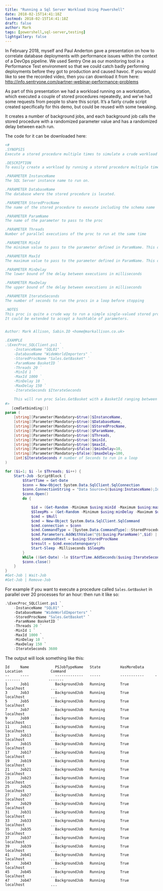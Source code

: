 ```yaml
---
title: "Running a Sql Server Workload Using Powershell"
date: 2018-02-15T14:41:18Z
lastmod: 2018-02-15T14:41:18Z
draft: false
author: Mark
tags: [powershell,sql-server,testing]
lightgallery: false
---
```

In February 2018, myself and Paul Anderton gave a presentation on how to correlate database deployments with performance issues within the context of a DevOps pipeline. We used Sentry One as our monitoring tool in a Performance Test environment so that we could catch badly performing deployments before they got to production and caused havoc. If you would like to see the recorded video, then you can download it from here: http://info.sentryone.com/partner-webinar-performance-problems

As part of this presentation we had a workload running on a workstation, which executed a couple of stored procedures repeatedly, and we’ve had some requests from people to share this script. It’s a fairly crude script created specifically for this demo, but could be reused with some tweaking.

It creates a number of background jobs, and each background job calls the stored procedure with a randomized parameter value and has a randomized delay between each run.

The code for it can be downloaded here: 

```PowerShell
<#
.SYNOPSIS
Execute a stored procedure multiple times to simulate a crude workload

.DESCRIPTION
To easily create a workload by running a stored procedure multiple times in parallel, with optional randomized delays.

.PARAMETER InstanceName
The SQL Server instance name to run on.

.PARAMETER DatabaseName
The database where the stored procedure is located.

.PARAMETER StoredProcName
The name of the stored procedure to execute including the schema name

.PARAMETER ParamName
The name of the parameter to pass to the proc

.PARAMETER Threads
Number of parallel executions of the proc to run at the same time

.PARAMETER MinId
The minimum value to pass to the parameter defined in ParamName. This defines the lower bound of a randomizer

.PARAMETER MaxId
The maximum value to pass to the parameter defined in ParamName. This defines the upper bound of a randomizer

.PARAMETER MinDelay
The lower bound of the delay between executions in milliseconds

.PARAMETER MaxDelay
The upper bound of the delay between executions in milliseconds

.PARAMETER IterateSeconds
The number of seconds to run the procs in a loop before stopping

.NOTES
This proc is quite a crude way to run a simple single-valued stored procedure in a loop for demo purposes.
It could be extended to accept a hashtable of parameters.


Author: Mark Allison, Sabin.IO <home@markallison.co.uk>

.EXAMPLE
.\ExecProc_SQLClient.ps1 `
    -InstanceName "SQL01" `
    -DatabaseName "WideWorldImporters" `
    -StoredProcName "Sales.GetBasket" `
    -ParamName BasketID `
    -Threads 20 `
    -MinId 1 `
    -MaxId 1000 `
    -MinDelay 10 `
    -MaxDelay 150 `
    -IterateSeconds $IterateSeconds

    This will run proc Sales.GetBasket with a BasketId ranging between 1 and 1000, with 20 parallel threads as background tasks. There will be a randomized delay on each thread varying between 10 and 150ms.
#>
   [cmdletbinding()]
param (
    [string][Parameter(Mandatory=$true)]$InstanceName,
    [string][Parameter(Mandatory=$true)]$DatabaseName,
    [string][Parameter(Mandatory=$true)]$StoredProcName,
    [string][Parameter(Mandatory=$true)]$ParamName,
    [string][Parameter(Mandatory=$true)]$Threads,
    [string][Parameter(Mandatory=$true)]$minId,
    [string][Parameter(Mandatory=$true)]$maxId,
    [string][Parameter(Mandatory=$false)]$minDelay=10,
    [string][Parameter(Mandatory=$false)]$maxDelay=100,
    [int]$IterateSeconds # number of Seconds to run in a loop
)

for ($i=1; $i -le $Threads; $i++) {
    Start-Job -ScriptBlock {
        $StartTime = Get-Date
        $conn = New-Object System.Data.SqlClient.SqlConnection
        $conn.ConnectionString = "Data Source=$($using:InstanceName);Initial Catalog=$($using:DatabaseName);Integrated Security=SSPI;Application Name=PowerShell.SabinDataLoader;"
        $conn.Open()
        do {

            $id = (Get-Random -Minimum $using:minId -Maximum $using:maxId)
            $SleepMs = (Get-Random -Minimum $using:minDelay -Maximum $using:maxDelay)
            $cmd = $Null
            $cmd = New-Object System.Data.SqlClient.SqlCommand
            $cmd.connection = $conn
            $cmd.CommandType = [System.Data.CommandType]::StoredProcedure
            $cmd.Parameters.AddWithValue("@$($using:ParamName)",$id) | Out-Null
            $cmd.commandtext = $using:StoredProcName
            $result = $cmd.executenonquery()
            Start-Sleep -Milliseconds $SleepMs
        }
        While ((Get-Date) -le $StartTime.AddSeconds($using:IterateSeconds))
        $conn.close()
    }
}
#Get-Job | Wait-Job
#Get-Job | Remove-Job
```

For example if you want to execute a procedure called `Sales.GetBasket` in parallel over 20 processes for an hour: then run it like so:

```powershell
.\ExecProc_SQLClient.ps1 `
    -InstanceName "SQL01" `
    -DatabaseName "WideWorldImporters" `
    -StoredProcName "Sales.GetBasket" `
    -ParamName BasketID `
    -Threads 20 `
    -MinId 1 `
    -MaxId 1000 `
    -MinDelay 10 `
    -MaxDelay 150 `
    -IterateSeconds 3600
```

The output will look something like this:

```text
Id     Name            PSJobTypeName   State         HasMoreData     Location             Command
--     ----            -------------   -----         -----------     --------             -------
1      Job1            BackgroundJob   Running       True            localhost            ...
3      Job3            BackgroundJob   Running       True            localhost            ...
5      Job5            BackgroundJob   Running       True            localhost            ...
7      Job7            BackgroundJob   Running       True            localhost            ...
9      Job9            BackgroundJob   Running       True            localhost            ...
11     Job11           BackgroundJob   Running       True            localhost            ...
13     Job13           BackgroundJob   Running       True            localhost            ...
15     Job15           BackgroundJob   Running       True            localhost            ...
17     Job17           BackgroundJob   Running       True            localhost            ...
19     Job19           BackgroundJob   Running       True            localhost            ...
21     Job21           BackgroundJob   Running       True            localhost            ...
23     Job23           BackgroundJob   Running       True            localhost            ...
25     Job25           BackgroundJob   Running       True            localhost            ...
27     Job27           BackgroundJob   Running       True            localhost            ...
29     Job29           BackgroundJob   Running       True            localhost            ...
31     Job31           BackgroundJob   Running       True            localhost            ...
33     Job33           BackgroundJob   Running       True            localhost            ...
35     Job35           BackgroundJob   Running       True            localhost            ...
37     Job37           BackgroundJob   Running       True            localhost            ...
39     Job39           BackgroundJob   Running       True            localhost            ...
41     Job41           BackgroundJob   Running       True            localhost            ...
43     Job43           BackgroundJob   Running       True            localhost            ...
45     Job45           BackgroundJob   Running       True            localhost            ...
47     Job47           BackgroundJob   Running       True            localhost            ...
```